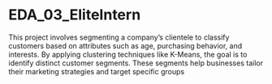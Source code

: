# EDA_03_EliteIntern
This project involves segmenting a company’s clientele to classify customers based on attributes such as age, purchasing behavior, and interests. By applying clustering techniques like K-Means, the goal is to identify distinct customer segments. These segments help businesses tailor their marketing strategies and target specific groups
